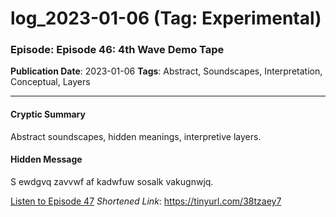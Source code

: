 # log_2023-01-06 (Tag: Experimental)

### Episode: Episode 46: 4th Wave Demo Tape

**Publication Date**: 2023-01-06
**Tags**: Abstract, Soundscapes, Interpretation, Conceptual, Layers

---

#### Cryptic Summary
Abstract soundscapes, hidden meanings, interpretive layers.

#### Hidden Message
S ewdgvq zavvwf af kadwfuw sosalk vakugnwjq.

[Listen to Episode 47](https://tinyurl.com/38tzaey7)
*Shortened Link*: https://tinyurl.com/38tzaey7
